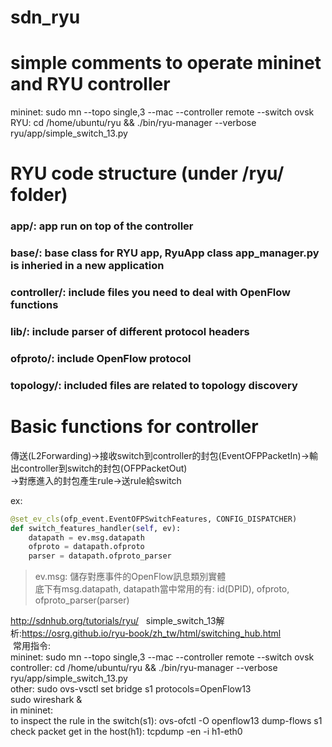 # sdn_ryu
# simple comments to operate mininet and RYU controller    
mininet: sudo mn --topo single,3 --mac --controller remote --switch ovsk    
RYU: cd /home/ubuntu/ryu && ./bin/ryu-manager --verbose ryu/app/simple_switch_13.py    
# RYU code structure (under /ryu/ folder)    
### app/: app run on top of the controller  
### base/: base class for RYU app, RyuApp class app_manager.py is inheried in a new application  
### controller/: include files you need to deal with OpenFlow functions  
### lib/: include parser of different protocol headers  
### ofproto/: include OpenFlow protocol  
### topology/: included files are related to topology discovery  
# Basic functions for controller  
傳送(L2Forwarding)->接收switch到controller的封包(EventOFPPacketIn)->輸出controller到switch的封包(OFPPacketOut)  
->對應進入的封包產生rule->送rule給switch  

ex:  
```python
@set_ev_cls(ofp_event.EventOFPSwitchFeatures, CONFIG_DISPATCHER)    
def switch_features_handler(self, ev):    
    datapath = ev.msg.datapath    
    ofproto = datapath.ofproto    
    parser = datapath.ofproto_parser    
```    
>ev.msg: 儲存對應事件的OpenFlow訊息類別實體    
>底下有msg.datapath, datapath當中常用的有: id(DPID), ofproto, ofproto_parser(parser)    

http://sdnhub.org/tutorials/ryu/  
simple_switch_13解析:https://osrg.github.io/ryu-book/zh_tw/html/switching_hub.html   
  常用指令:    
  mininet: sudo mn --topo single,3 --mac --controller remote --switch ovsk    
  controller: cd /home/ubuntu/ryu && ./bin/ryu-manager --verbose ryu/app/simple_switch_13.py    
  other: sudo ovs-vsctl set bridge s1 protocols=OpenFlow13    
  sudo wireshark &    
  in mininet:   
  to inspect the rule in the switch(s1): ovs-ofctl -O openflow13 dump-flows s1    
  check packet get in the host(h1): tcpdump -en -i h1-eth0
  
  

